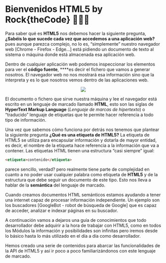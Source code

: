 # Bienvenidos HTML5 by Rock{theCode} 👨🏽‍💻

Para saber qué es **HTML5** nos debemos hacer la siguiente pregunta, **¿Sabéis lo que sucede cada vez que accedemos a una aplicación web?** pues aunque parezca complejo, no lo es, “simplemente” nuestro navegador web [Chrome - Firefox - Edge…] está pidiendo un documento de texto al sistema o máquina donde está almacenada esa aplicación web.

Dentro de cualquier aplicación web podemos inspeccionar los elementos para ver el **código fuente**, ****es decir el fichero que vamos a generar nosotros. El navegador web no nos mostrará esa información sino que la interpreta y es lo que nosotros vemos dentro de las aplicaciones web.

<div align="center"><img src="../../README/inspeccionar.gif"/></div>

El documento o fichero que sirve nuestra máquina y lee el navegador está escrito en un lenguaje de marcado llamado **HTML**, esto son las siglas de **HyperText Markup Language** (*Lenguaje de marcas de hipertexto*) o “traducido” lenguaje de etiquetas que te permite hacer referencia a todo tipo de información.

Una vez que sabemos cómo funciona por detrás nos tenemos que plantear la siguiente pregunta **¿Qué es una etiqueta de HTML5?** La etiqueta de HTML5 se utiliza para encapsular información y dotarla de mayor entidad, es decir, el nombre de la etiqueta hace referencia a la información que va a contener. Las etiquetas HTML tienen una estructura “casi siempre” igual:

```html
<etiqueta>contenido</etiqueta>
```

parece sencillo, verdad? pero realmente tiene parte de complejidad en cuanto a no poder usar cualquier palabra como etiqueta de **HTML5** y de la estructura que debe seguir un documento de este tipo. Esto nos lleva a hablar de la **semántica** del lenguaje de marcado.

Cuando creamos documentos HTML semánticos estamos ayudando a tener una internet capaz de procesar información independiente. Un ejemplo son los buscadores [GoogleBot - robot de búsqueda de Google] que es capaz de acceder, analizar e indexar páginas en su buscador.

A continuación vamos a dejaros una guía de conocimientos que todo desarrollador debe adquirir a la hora de trabajar con HTML5, como en todos los Módulos la información y posibilidades son infinitas pero iremos desde lo básico hasta lo más utilizado en el día a día como desarrollador.

Hemos creado una serie de contenidos para abarcar las funcionalidades de la API de HTML5 y así ir poco a poco familiarizándonos con este lenguaje de marcado.